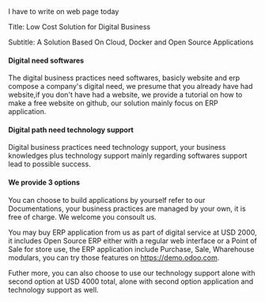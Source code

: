 I have to write on web page today

Title: Low Cost Solution for Digital Business

Subtitle: A Solution Based On Cloud, Docker and Open Source Applications 

#### Digital need softwares

The digital business practices need softwares, basicly website and erp compose a company's digital need, we presume  that you already have had website,if you don't have had a website, we provide a tutorial on how to make a free website on github, our solution mainly focus on ERP application.

#### Digital path need technology support

Digital business  practices need technology support, your business knowledges plus technology support mainly regarding softwares support lead to possible success.  

#### We provide 3 options 

You can choose to build applications by yourself refer to  our Documentations, your business practices are managed by your own, it is free of charge. We welcome you consoult us.

You may buy ERP application from us as part of digital service  at USD 2000, it includes Open Source ERP either with a regular web interface or a Point of Sale for store use, the ERP application include Purchase, Sale, Wharehouse modulars, you can try those features on https://demo.odoo.com.

Futher more, you can also choose to use our technology support alone with second option at USD 4000 total, alone with second option application and technology support as well. 
